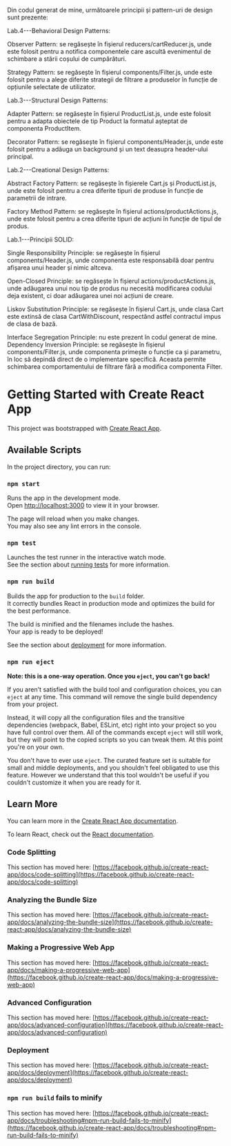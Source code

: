 Din codul generat de mine, următoarele principii și pattern-uri de design sunt prezente:

Lab.4---Behavioral Design Patterns:

Observer Pattern: se regăsește în fișierul reducers/cartReducer.js, unde este folosit pentru a notifica componentele care ascultă evenimentul de schimbare a stării coșului de cumpărături.

Strategy Pattern: se regăsește în fișierul components/Filter.js, unde este folosit pentru a alege diferite strategii de filtrare a produselor în funcție de opțiunile selectate de utilizator.

Lab.3---Structural Design Patterns:

Adapter Pattern: se regăsește în fișierul ProductList.js, unde este folosit pentru a adapta obiectele de tip Product la formatul așteptat de componenta ProductItem.

Decorator Pattern: se regăsește în fișierul components/Header.js, unde este folosit pentru a adăuga un background și un text deasupra header-ului principal.

Lab.2---Creational Design Patterns:

Abstract Factory Pattern: se regăsește în fișierele Cart.js și ProductList.js, unde este folosit pentru a crea diferite tipuri de produse în funcție de parametrii de intrare.

Factory Method Pattern: se regăsește în fișierul actions/productActions.js, unde este folosit pentru a crea diferite tipuri de acțiuni în funcție de tipul de produs.

Lab.1---Principii SOLID:

Single Responsibility Principle: se regăsește în fișierul components/Header.js, unde componenta este responsabilă doar pentru afișarea unui header și nimic altceva.

Open-Closed Principle: se regăsește în fișierul actions/productActions.js, unde adăugarea unui nou tip de produs nu necesită modificarea codului deja existent, ci doar adăugarea unei noi acțiuni de creare.

Liskov Substitution Principle: se regăsește în fișierul Cart.js, unde clasa Cart este extinsă de clasa CartWithDiscount, respectând astfel contractul impus de clasa de bază.

Interface Segregation Principle: nu este prezent în codul generat de mine.
Dependency Inversion Principle: se regăsește în fișierul components/Filter.js, unde componenta primește o funcție ca și parametru, în loc să depindă direct de o implementare specifică. Aceasta permite schimbarea comportamentului de filtrare fără a modifica componenta Filter.


# Getting Started with Create React App

This project was bootstrapped with [Create React App](https://github.com/facebook/create-react-app).

## Available Scripts

In the project directory, you can run:

### `npm start`

Runs the app in the development mode.\
Open [http://localhost:3000](http://localhost:3000) to view it in your browser.

The page will reload when you make changes.\
You may also see any lint errors in the console.

### `npm test`

Launches the test runner in the interactive watch mode.\
See the section about [running tests](https://facebook.github.io/create-react-app/docs/running-tests) for more information.

### `npm run build`

Builds the app for production to the `build` folder.\
It correctly bundles React in production mode and optimizes the build for the best performance.

The build is minified and the filenames include the hashes.\
Your app is ready to be deployed!

See the section about [deployment](https://facebook.github.io/create-react-app/docs/deployment) for more information.

### `npm run eject`

**Note: this is a one-way operation. Once you `eject`, you can't go back!**

If you aren't satisfied with the build tool and configuration choices, you can `eject` at any time. This command will remove the single build dependency from your project.

Instead, it will copy all the configuration files and the transitive dependencies (webpack, Babel, ESLint, etc) right into your project so you have full control over them. All of the commands except `eject` will still work, but they will point to the copied scripts so you can tweak them. At this point you're on your own.

You don't have to ever use `eject`. The curated feature set is suitable for small and middle deployments, and you shouldn't feel obligated to use this feature. However we understand that this tool wouldn't be useful if you couldn't customize it when you are ready for it.

## Learn More

You can learn more in the [Create React App documentation](https://facebook.github.io/create-react-app/docs/getting-started).

To learn React, check out the [React documentation](https://reactjs.org/).

### Code Splitting

This section has moved here: [https://facebook.github.io/create-react-app/docs/code-splitting](https://facebook.github.io/create-react-app/docs/code-splitting)

### Analyzing the Bundle Size

This section has moved here: [https://facebook.github.io/create-react-app/docs/analyzing-the-bundle-size](https://facebook.github.io/create-react-app/docs/analyzing-the-bundle-size)

### Making a Progressive Web App

This section has moved here: [https://facebook.github.io/create-react-app/docs/making-a-progressive-web-app](https://facebook.github.io/create-react-app/docs/making-a-progressive-web-app)

### Advanced Configuration

This section has moved here: [https://facebook.github.io/create-react-app/docs/advanced-configuration](https://facebook.github.io/create-react-app/docs/advanced-configuration)

### Deployment

This section has moved here: [https://facebook.github.io/create-react-app/docs/deployment](https://facebook.github.io/create-react-app/docs/deployment)

### `npm run build` fails to minify

This section has moved here: [https://facebook.github.io/create-react-app/docs/troubleshooting#npm-run-build-fails-to-minify](https://facebook.github.io/create-react-app/docs/troubleshooting#npm-run-build-fails-to-minify)

